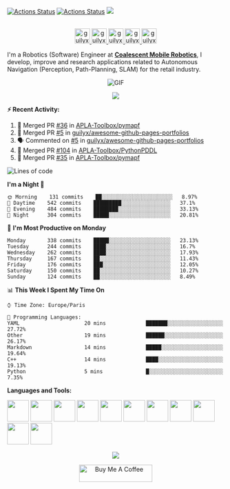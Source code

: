 [![Actions Status](https://github.com/guilyx/guilyx/workflows/wakatime-stats/badge.svg)](https://github.com/guilyx/guilyx/actions)
[![Actions Status](https://github.com/guilyx/guilyx/workflows/update-gh-activity/badge.svg)](https://github.com/guilyx/guilyx/actions)
![](https://visitor-badge.glitch.me/badge?page_id=guilyx.guilyx)

<p align="center">
<br/>
<a href="https://twitter.com/spida_rwin">
  <img alt="guilyx | Twitter" width="35px" src="https://image.flaticon.com/icons/svg/2111/2111703.svg" />
</a>
<a href="https://www.linkedin.com/in/erwinlejeune-lkn">
  <img alt="guilyx's LinkdeIN" width="35px" src="https://image.flaticon.com/icons/svg/2111/2111465.svg" />
</a>
<a href="https://www.facebook.com/erwin.lejeune">
  <img alt="guilyx's Facebook" width="35px" src="https://image.flaticon.com/icons/svg/2111/2111342.svg" />
</a>
<a href="https://www.instagram.com/spid_erwin">
  <img alt="guilyx's Instagram" width="35px" src="https://image.flaticon.com/icons/svg/2111/2111421.svg" />
</a>
<a href="https://open.spotify.com/user/11147618695?si=zZFn6uAGRLyoU02lsG50GA">
  <img alt="guilyx's Spotify" width="35px" src="https://image.flaticon.com/icons/svg/2111/2111627.svg" />
</a>
</p>

I'm a Robotics (Software) Engineer at **[Coalescent Mobile Robotics](https://cm-robotics.com)**, I develop, improve and research applications related to Autonomous Navigation (Perception, Path-Planning, SLAM) for the retail industry.

<p align="center">
<img align="center" alt="GIF" src="https://media1.tenor.com/images/1c6140897565e34a4e98f618e220dc0d/tenor.gif?itemid=9358372" />
</p>

<p align="center">
  <img alig src="https://github-profile-trophy.vercel.app/?username=guilyx&column=6&rank=SSS,SS,S,AAA,AA,A,B,C" />
</p>


**:zap: Recent Activity:**

<!--START_SECTION:activity-->
1. 🎉 Merged PR [#36](https://github.com/APLA-Toolbox/pymapf/pull/36) in [APLA-Toolbox/pymapf](https://github.com/APLA-Toolbox/pymapf)
2. 🎉 Merged PR [#5](https://github.com/guilyx/awesome-github-pages-portfolios/pull/5) in [guilyx/awesome-github-pages-portfolios](https://github.com/guilyx/awesome-github-pages-portfolios)
3. 🗣 Commented on [#5](https://github.com/guilyx/awesome-github-pages-portfolios/issues/5) in [guilyx/awesome-github-pages-portfolios](https://github.com/guilyx/awesome-github-pages-portfolios)
4. 🎉 Merged PR [#104](https://github.com/APLA-Toolbox/PythonPDDL/pull/104) in [APLA-Toolbox/PythonPDDL](https://github.com/APLA-Toolbox/PythonPDDL)
5. 🎉 Merged PR [#35](https://github.com/APLA-Toolbox/pymapf/pull/35) in [APLA-Toolbox/pymapf](https://github.com/APLA-Toolbox/pymapf)
<!--END_SECTION:activity-->

<!--START_SECTION:waka-->
![Lines of code](https://img.shields.io/badge/From%20Hello%20World%20I%27ve%20Written-5.0%20million%20lines%20of%20code-blue)

**I'm a Night 🦉** 

```text
🌞 Morning    131 commits    ██░░░░░░░░░░░░░░░░░░░░░░░   8.97% 
🌆 Daytime    542 commits    █████████░░░░░░░░░░░░░░░░   37.1% 
🌃 Evening    484 commits    ████████░░░░░░░░░░░░░░░░░   33.13% 
🌙 Night      304 commits    █████░░░░░░░░░░░░░░░░░░░░   20.81%

```
📅 **I'm Most Productive on Monday** 

```text
Monday       338 commits    █████░░░░░░░░░░░░░░░░░░░░   23.13% 
Tuesday      244 commits    ████░░░░░░░░░░░░░░░░░░░░░   16.7% 
Wednesday    262 commits    ████░░░░░░░░░░░░░░░░░░░░░   17.93% 
Thursday     167 commits    ██░░░░░░░░░░░░░░░░░░░░░░░   11.43% 
Friday       176 commits    ███░░░░░░░░░░░░░░░░░░░░░░   12.05% 
Saturday     150 commits    ██░░░░░░░░░░░░░░░░░░░░░░░   10.27% 
Sunday       124 commits    ██░░░░░░░░░░░░░░░░░░░░░░░   8.49%

```


📊 **This Week I Spent My Time On** 

```text
⌚︎ Time Zone: Europe/Paris

💬 Programming Languages: 
YAML                     20 mins             ███████░░░░░░░░░░░░░░░░░░   27.72% 
Other                    19 mins             ██████░░░░░░░░░░░░░░░░░░░   26.17% 
Markdown                 14 mins             █████░░░░░░░░░░░░░░░░░░░░   19.64% 
C++                      14 mins             ████░░░░░░░░░░░░░░░░░░░░░   19.13% 
Python                   5 mins              █░░░░░░░░░░░░░░░░░░░░░░░░   7.35%

```


<!--END_SECTION:waka-->

**Languages and Tools:**  

<code><img height="50" src="https://image.flaticon.com/icons/svg/2861/2861557.svg"></code>
<code><img height="50" src="https://image.flaticon.com/icons/svg/3190/3190604.svg"></code>
<code><img height="50" src="https://image.flaticon.com/icons/svg/2942/2942156.svg"></code>
<code><img height="50" src="https://img.icons8.com/color/48/000000/golang.png"></code>
<code><img height="50" src="https://image.flaticon.com/icons/svg/1628/1628182.svg"></code>
<code><img height="50" src="https://image.flaticon.com/icons/png/512/2085/2085061.png"></code>
<code><img height="50" src="https://image.flaticon.com/icons/svg/2535/2535543.svg"></code>
<code><img height="50" src="https://cdn.icon-icons.com/icons2/1508/PNG/512/matlab_104289.png"></code>
<code><img height="50" src="https://image.flaticon.com/icons/svg/2721/2721297.svg"></code>
<code><img height="50" src="https://image.flaticon.com/icons/svg/752/752605.svg"></code>
<code><img height="50" src="https://image.flaticon.com/icons/svg/1680/1680899.svg"></code>

<p align="center">
<img align="center" src="https://github-readme-stats.vercel.app/api?username=guilyx&show_icons=true&hide_border=true">
</p>

<p align="center">
<a href="https://www.buymeacoffee.com/dq01aOE" target="_blank"><img src="https://cdn.buymeacoffee.com/buttons/default-red.png" alt="Buy Me A Coffee" height="40" width="170" ></a>
</p>
